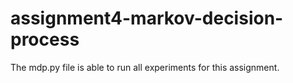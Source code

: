 # assignment4-markov-decision-process

The mdp.py file is able to run all experiments for this assignment.

